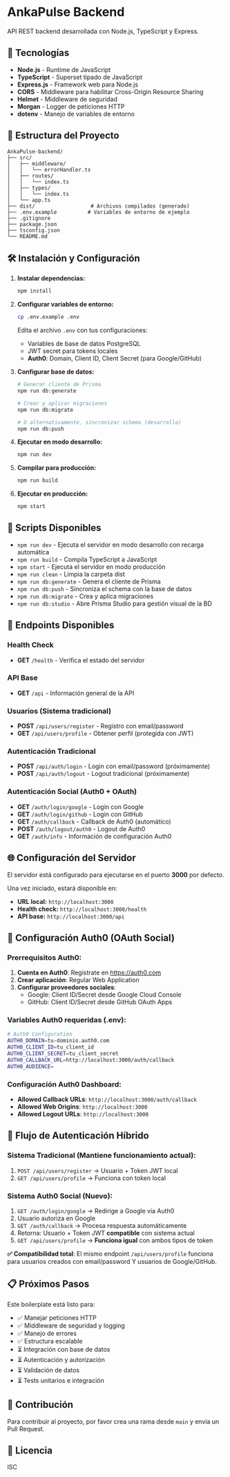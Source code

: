 # AnkaPulse Backend

API REST backend desarrollada con Node.js, TypeScript y Express.

## 🚀 Tecnologías

- **Node.js** - Runtime de JavaScript
- **TypeScript** - Superset tipado de JavaScript
- **Express.js** - Framework web para Node.js
- **CORS** - Middleware para habilitar Cross-Origin Resource Sharing
- **Helmet** - Middleware de seguridad
- **Morgan** - Logger de peticiones HTTP
- **dotenv** - Manejo de variables de entorno

## 📁 Estructura del Proyecto

```
AnkaPulse-backend/
├── src/
│   ├── middleware/
│   │   └── errorHandler.ts
│   ├── routes/
│   │   └── index.ts
│   ├── types/
│   │   └── index.ts
│   └── app.ts
├── dist/                  # Archivos compilados (generado)
├── .env.example          # Variables de entorno de ejemplo
├── .gitignore
├── package.json
├── tsconfig.json
└── README.md
```

## 🛠️ Instalación y Configuración

1. **Instalar dependencias:**
   ```bash
   npm install
   ```

2. **Configurar variables de entorno:**
   ```bash
   cp .env.example .env
   ```
   Edita el archivo `.env` con tus configuraciones:
   - Variables de base de datos PostgreSQL
   - JWT secret para tokens locales
   - **Auth0**: Domain, Client ID, Client Secret (para Google/GitHub)

3. **Configurar base de datos:**
   ```bash
   # Generar cliente de Prisma
   npm run db:generate
   
   # Crear y aplicar migraciones
   npm run db:migrate
   
   # O alternativamente, sincronizar schema (desarrollo)
   npm run db:push
   ```

4. **Ejecutar en modo desarrollo:**
   ```bash
   npm run dev
   ```

5. **Compilar para producción:**
   ```bash
   npm run build
   ```

6. **Ejecutar en producción:**
   ```bash
   npm start
   ```

## 🔧 Scripts Disponibles

- `npm run dev` - Ejecuta el servidor en modo desarrollo con recarga automática
- `npm run build` - Compila TypeScript a JavaScript
- `npm start` - Ejecuta el servidor en modo producción
- `npm run clean` - Limpia la carpeta dist
- `npm run db:generate` - Genera el cliente de Prisma
- `npm run db:push` - Sincroniza el schema con la base de datos
- `npm run db:migrate` - Crea y aplica migraciones
- `npm run db:studio` - Abre Prisma Studio para gestión visual de la BD

## 📡 Endpoints Disponibles

### Health Check
- **GET** `/health` - Verifica el estado del servidor

### API Base
- **GET** `/api` - Información general de la API

### Usuarios (Sistema tradicional)
- **POST** `/api/users/register` - Registro con email/password
- **GET** `/api/users/profile` - Obtener perfil (protegida con JWT)

### Autenticación Tradicional
- **POST** `/api/auth/login` - Login con email/password (próximamente)
- **POST** `/api/auth/logout` - Logout tradicional (próximamente)

### Autenticación Social (Auth0 + OAuth)
- **GET** `/auth/login/google` - Login con Google
- **GET** `/auth/login/github` - Login con GitHub
- **GET** `/auth/callback` - Callback de Auth0 (automático)
- **POST** `/auth/logout/auth0` - Logout de Auth0
- **GET** `/auth/info` - Información de configuración Auth0

## 🌐 Configuración del Servidor

El servidor está configurado para ejecutarse en el puerto **3000** por defecto.

Una vez iniciado, estará disponible en:
- **URL local:** `http://localhost:3000`
- **Health check:** `http://localhost:3000/health`
- **API base:** `http://localhost:3000/api`

## 🔐 Configuración Auth0 (OAuth Social)

### Prerrequisitos Auth0:
1. **Cuenta en Auth0**: Regístrate en https://auth0.com
2. **Crear aplicación**: Regular Web Application
3. **Configurar proveedores sociales**:
   - Google: Client ID/Secret desde Google Cloud Console
   - GitHub: Client ID/Secret desde GitHub OAuth Apps

### Variables Auth0 requeridas (.env):
```bash
# Auth0 Configuration
AUTH0_DOMAIN=tu-dominio.auth0.com
AUTH0_CLIENT_ID=tu_client_id  
AUTH0_CLIENT_SECRET=tu_client_secret
AUTH0_CALLBACK_URL=http://localhost:3000/auth/callback
AUTH0_AUDIENCE=
```

### Configuración Auth0 Dashboard:
- **Allowed Callback URLs**: `http://localhost:3000/auth/callback`
- **Allowed Web Origins**: `http://localhost:3000`
- **Allowed Logout URLs**: `http://localhost:3000`

## 🔄 Flujo de Autenticación Híbrido

### Sistema Tradicional (Mantiene funcionamiento actual):
1. `POST /api/users/register` → Usuario + Token JWT local
2. `GET /api/users/profile` → Funciona con token local

### Sistema Auth0 Social (Nuevo):
1. `GET /auth/login/google` → Redirige a Google via Auth0
2. Usuario autoriza en Google
3. `GET /auth/callback` → Procesa respuesta automáticamente
4. Retorna: Usuario + Token JWT **compatible** con sistema actual
5. `GET /api/users/profile` → **Funciona igual** con ambos tipos de token

**✅ Compatibilidad total**: El mismo endpoint `/api/users/profile` funciona para usuarios creados con email/password Y usuarios de Google/GitHub.

## 📋 Próximos Pasos

Este boilerplate está listo para:
- ✅ Manejar peticiones HTTP
- ✅ Middleware de seguridad y logging
- ✅ Manejo de errores
- ✅ Estructura escalable
- ⏳ Integración con base de datos
- ⏳ Autenticación y autorización
- ⏳ Validación de datos
- ⏳ Tests unitarios e integración

## 🤝 Contribución

Para contribuir al proyecto, por favor crea una rama desde `main` y envía un Pull Request.

## 📄 Licencia

ISC